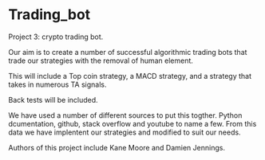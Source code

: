 # Trading_bot
Project 3: crypto trading bot. 

Our aim is to create a number of successful algorithmic trading bots that trade our strategies with the removal of human element. 

This will include a Top coin strategy, a MACD strategy, and a strategy that takes in numerous TA signals. 

Back tests will be included. 

We have used a number of different sources to put this togther. Python dcumentation, github, stack overflow and youtube to name a few. From this data we have implentent our strategies and modified to suit our needs.

Authors of this project include Kane Moore and Damien Jennings.
